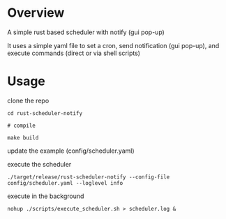 # Overview

A simple rust based scheduler with notify (gui pop-up)

It uses a simple yaml file to set a cron, send notification (gui pop-up), and execute commands (direct or via shell scripts)

# Usage

clone the repo

```
cd rust-scheduler-notify

# compile

make build
```

update the example (config/scheduler.yaml)

execute the scheduler

```
./target/release/rust-scheduler-notify --config-file config/scheduler.yaml --loglevel info
```

execute in the background

```
nohup ./scripts/execute_scheduler.sh > scheduler.log &
```
